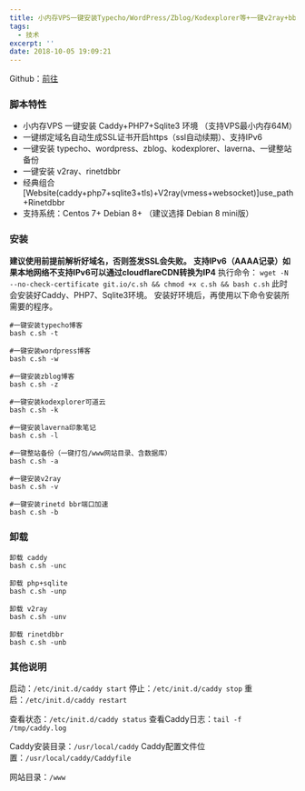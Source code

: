 ```yaml
---
title: 小内存VPS一键安装Typecho/WordPress/Zblog/Kodexplorer等+一键v2ray+bbr
tags:
  - 技术
excerpt: ''
date: 2018-10-05 19:09:21
---
```


Github：[前往](https://github.com/dylanbai8/Onekey_Caddy_PHP7_Sqlite3 "前往")

### 脚本特性

*   小内存VPS 一键安装 Caddy+PHP7+Sqlite3 环境 （支持VPS最小内存64M）
*   一键绑定域名自动生成SSL证书开启https（ssl自动续期）、支持IPv6
*   一键安装 typecho、wordpress、zblog、kodexplorer、laverna、一键整站备份
*   一键安装 v2ray、rinetdbbr
*   经典组合 \[Website(caddy+php7+sqlite3+tls)+V2ray(vmess+websocket)\]use\_path+Rinetdbbr
*   支持系统：Centos 7+ Debian 8+ （建议选择 Debian 8 mini版）

### 安装

**建议使用前提前解析好域名，否则签发SSL会失败。** **支持IPv6（AAAA记录）如果本地网络不支持IPv6可以通过cloudflareCDN转换为IP4** 执行命令： `wget -N --no-check-certificate git.io/c.sh && chmod +x c.sh && bash c.sh` 此时会安装好Caddy、PHP7、Sqlite3环境。 安装好环境后，再使用以下命令安装所需要的程序。

    #一键安装typecho博客
    bash c.sh -t
    
    #一键安装wordpress博客
    bash c.sh -w
    
    #一键安装zblog博客
    bash c.sh -z
    
    #一键安装kodexplorer可道云
    bash c.sh -k
    
    #一键安装laverna印象笔记
    bash c.sh -l
    
    #一键整站备份（一键打包/www网站目录、含数据库）
    bash c.sh -a
    
    #一键安装v2ray
    bash c.sh -v
    
    #一键安装rinetd bbr端口加速
    bash c.sh -b
    

### 卸载

    卸载 caddy
    bash c.sh -unc
    
    卸载 php+sqlite
    bash c.sh -unp
    
    卸载 v2ray
    bash c.sh -unv
    
    卸载 rinetdbbr
    bash c.sh -unb
    

### 其他说明

启动：`/etc/init.d/caddy start` 停止：`/etc/init.d/caddy stop` 重启：`/etc/init.d/caddy restart`

查看状态：`/etc/init.d/caddy status` 查看Caddy日志：`tail -f /tmp/caddy.log`

Caddy安装目录：`/usr/local/caddy` Caddy配置文件位置：`/usr/local/caddy/Caddyfile`

网站目录：`/www`